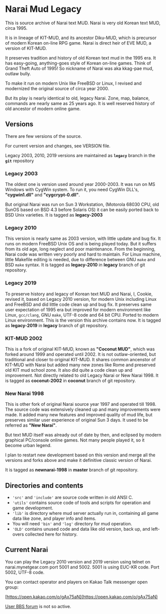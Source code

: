 Narai Mud Legacy
======================

This is source archive of Narai text MUD.
Narai is very old Korean text MUD, circa 1995.

It is in lineage of KIT-MUD, and its ancestor Diku-MUD, which is
precursor of modern Korean on-line RPG game.
Narai is direct heir of EVE MUD, a version of KIT-MUD.

It preserves tradition and history of old Korean text mud in the 1995 era.
It has easy-going, anything-goes style of Korean on-line games.
Think of Grand Theft Auto of 1995!
So nickname of Narai was aka kkag-pae mud, outlaw bully.

To make it run on modern Unix like FreeBSD or Linux,
I revised and modernized the original source of circa year 2000.

But its play is nearly identical to old, legacy Narai.
Zone, map, balance, commands are nearly same as 25 years ago.
It is well reserved history of old ancestor of modern online game.

## Versions

There are few versions of the source.

For current version and changes, see VERSION file.

Legacy 2003, 2010, 2019 versions are maintained
as **`legacy`** branch in the **`git`** repository 

### Legacy 2003

The oldest one is version used around year 2000-2003.
It was run on MS Windows with CygWin system.
To run it, you need CygWin DLL's,
**"cygwin1.dll"** and **"cygcrypt-0.dll"**.

But original Narai was run on Sun 3 Workstation,
(Motorola 68030 CPU, old SunOS based on BSD 4.3 before Solaris OS)
it can be easily ported back to BSD Unix varieties.
It is tagged as **legacy-2003**

### Legacy 2010

This version is nearly same as 2003 version, with little update and bug fix.
It runs on modern FreeBSD Unix OS and is being played today.
But it suffers from its old age, long neglect and poor maintenance.
From the beginning, Narai code was written very poorly and hard to maintain.
For Linux machine, little Makefile editing is needed,
due to difference between GNU `make` and BSD `make` syntax.
It is tagged as **legacy-2010** in **legacy** branch of git repository.

### Legacy 2019

To preserve history and legacy of Korean text MUD and Narai,
I, Cookie, revised it, based on Legacy 2010 version, for modern Unix
including Linux and FreeBSD and did little code clean up and bug fix.
It preserves same user expectation of 1995 era
but improved for modern environment like Linux, `gcc/clang`, GNU `make`,
UTF-8 code and 64 bit CPU. Ported to modern Linux environment.
This is the version this archive contains now.
It is tagged as **legacy-2019** in **legacy** branch of git repository.

### KIT-MUD 2002

This is a fork of original KIT-MUD, known as **"Coconut MUD"**,
which was forked around 1999 and operated until 2002.
It is not outlaw-oriented, but traditional and closer to original KIT-MUD.
It shares common ancenstor of KIT-MUD with Narai but added
many new zones like Rome and preserved old KIT mud school zone.
It also did quite a code clean up and improvement.
Not directly related to old Legacy Narai or New Narai 1998.
It is tagged as **coconut-2002** in **coconut** branch of git repository.

### New Narai 1998

This is other fork of original Narai source year 1997 and operated till 1998.
The source code was extensively cleaned up and many improvements were made.
It added many new features and improved quality of mud life,
but preserves similar user experience of original Sun 3 days.
It used to be referred as **"New Narai"**.

But text MUD itself was already out of date by then,
and eclipsed by modern graphical PC/console online games.
Not many people played it, so it become urban legend.

I plan to restart new development based on this version 
and merge all the versions and forks above and 
make it definitive classic version of Narai.

It is tagged as **newnarai-1998** in **master** branch of git repository.

## Directories and contents

* `'src'` and `'include'` are source code written in old ANSI C.
* `'utils'` contains source code of tools and scripts
  for operation and game development.
* `'lib'` is directory where mud server actually run in,
  containing all game data like zone, and player info and items.
* You will need `'bin'` and `'log'` directory for mud operation.
* `'OLD'` contains unused code and data like old version,
  back up, and left-overs collected here for history.

## Current Narai

You can play the Legacy 2010 version and 2019 version
using telnet on narai.mynetgear.com port 5001 and 5002.
5001 is using EUC-KR code. Port 5002, UTF-8 code.

You can contact operator and players on Kakao Talk messenger open group:

[https://open.kakao.com/o/gAx75aN](https://open.kakao.com/o/gAx75aN)

[User BBS forum](http://narai.forumkorean.com) is not so active.

